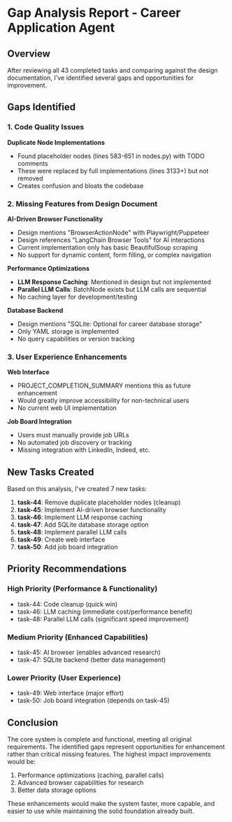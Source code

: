 # Gap Analysis Report - Career Application Agent

## Overview

After reviewing all 43 completed tasks and comparing against the design documentation, I've identified several gaps and opportunities for improvement.

## Gaps Identified

### 1. Code Quality Issues

**Duplicate Node Implementations**
- Found placeholder nodes (lines 583-651 in nodes.py) with TODO comments
- These were replaced by full implementations (lines 3133+) but not removed
- Creates confusion and bloats the codebase

### 2. Missing Features from Design Document

**AI-Driven Browser Functionality**
- Design mentions "BrowserActionNode" with Playwright/Puppeteer
- Design references "LangChain Browser Tools" for AI interactions
- Current implementation only has basic BeautifulSoup scraping
- No support for dynamic content, form filling, or complex navigation

**Performance Optimizations**
- **LLM Response Caching**: Mentioned in design but not implemented
- **Parallel LLM Calls**: BatchNode exists but LLM calls are sequential
- No caching layer for development/testing

**Database Backend**
- Design mentions "SQLite: Optional for career database storage"
- Only YAML storage is implemented
- No query capabilities or version tracking

### 3. User Experience Enhancements

**Web Interface**
- PROJECT_COMPLETION_SUMMARY mentions this as future enhancement
- Would greatly improve accessibility for non-technical users
- No current web UI implementation

**Job Board Integration**
- Users must manually provide job URLs
- No automated job discovery or tracking
- Missing integration with LinkedIn, Indeed, etc.

## New Tasks Created

Based on this analysis, I've created 7 new tasks:

1. **task-44**: Remove duplicate placeholder nodes (cleanup)
2. **task-45**: Implement AI-driven browser functionality 
3. **task-46**: Implement LLM response caching
4. **task-47**: Add SQLite database storage option
5. **task-48**: Implement parallel LLM calls
6. **task-49**: Create web interface
7. **task-50**: Add job board integration

## Priority Recommendations

### High Priority (Performance & Functionality)
- task-44: Code cleanup (quick win)
- task-46: LLM caching (immediate cost/performance benefit)
- task-48: Parallel LLM calls (significant speed improvement)

### Medium Priority (Enhanced Capabilities)
- task-45: AI browser (enables advanced research)
- task-47: SQLite backend (better data management)

### Lower Priority (User Experience)
- task-49: Web interface (major effort)
- task-50: Job board integration (depends on task-45)

## Conclusion

The core system is complete and functional, meeting all original requirements. The identified gaps represent opportunities for enhancement rather than critical missing features. The highest impact improvements would be:

1. Performance optimizations (caching, parallel calls)
2. Advanced browser capabilities for research
3. Better data storage options

These enhancements would make the system faster, more capable, and easier to use while maintaining the solid foundation already built.